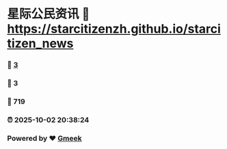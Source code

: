 # 星际公民资讯 :link: https://starcitizenzh.github.io/starcitizen_news 
### :page_facing_up: [3](https://starcitizenzh.github.io/starcitizen_news/tag.html) 
### :speech_balloon: 3 
### :hibiscus: 719 
### :alarm_clock: 2025-10-02 20:38:24 
### Powered by :heart: [Gmeek](https://github.com/Meekdai/Gmeek)
